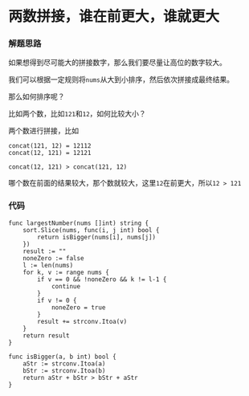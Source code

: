 # 两数拼接，谁在前更大，谁就更大
### 解题思路
如果想得到尽可能大的拼接数字，那么我们要尽量让高位的数字较大。

我们可以根据一定规则将``nums``从大到小排序，然后依次拼接成最终结果。

那么如何排序呢？

比如两个数，比如``121``和``12``，如何比较大小？

两个数进行拼接，比如
```
concat(121, 12) = 12112
concat(12, 121) = 12121

concat(12, 121) > concat(121, 12)
```
哪个数在前面的结果较大，那个数就较大，这里``12``在前更大，所以``12 > 121``

### 代码

```golang
func largestNumber(nums []int) string {
	sort.Slice(nums, func(i, j int) bool {
		return isBigger(nums[i], nums[j])
	})
	result := ""
	noneZero := false
	l := len(nums)
	for k, v := range nums {
		if v == 0 && !noneZero && k != l-1 {
			continue
		}
		if v != 0 {
			noneZero = true
		}
		result += strconv.Itoa(v)
	}
	return result
}

func isBigger(a, b int) bool {
	aStr := strconv.Itoa(a)
	bStr := strconv.Itoa(b)
	return aStr + bStr > bStr + aStr
}
```